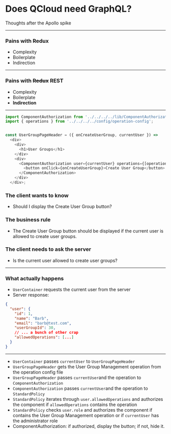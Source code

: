# Does QCloud need GraphQL?

Thoughts after the Apollo spike

---

### Pains with Redux

- Complexity
- Boilerplate
- Indirection

---

### Pains with ~~Redux~~ REST

- Complexity
- Boilerplate
- **Indirection**

---

```javascript
import ComponentAuthorization from '../../../../lib/ComponentAuthorization';
import { operations } from '../../../../config/operation-config';


const UserGroupPageHeader = ({ onCreateUserGroup, currentUser }) =>
  <div>
    <div>
      <h1>User Groups</h1>
    </div>
    <div>
      <ComponentAuthorization user={currentUser} operations={[operations.USER_GROUP_MANAGEMENT]} >
        <button onClick={onCreateUserGroup}>Create User Group</button>
      </ComponentAuthorization>
    </div>
  </div>;
```

### The client wants to know
- Should I display the Create User Group button?

### The business rule
- The Create User Group button should be displayed if the current user is allowed to create user groups.

### The client needs to ask the server
- Is the current user allowed to create user groups?

---

### What actually happens
- `UserContainer` requests the current user from the server
- Server response:
```json
{
  "user": {
    "id": 1,
    "name": "Barb",
    "email": "barb@test.com",
    "userGroupId": 30,
    // ... a bunch of other crap
    "allowedOperations": [...]
  }
}
```

---

- `UserContainer` passes `currentUser` to `UserGroupPageHeader`
- `UserGroupPageHeader` gets the User Group Management operation from the operation config file
- `UserGroupPageHeader` passes `currentUser`and the operation to `ComponentAuthorization`
- `ComponentAuthorization` passes `currentUser`and the operation to `StandardPolicy`
- `StandardPolicy` iterates through `user.allowedOperations` and authorizes the component
if `allowedOperations` contains the operation
- `StandardPolicy` checks `user.role` and authorizes the component if 
contains the User Group Management operation or if `currentUser` has the administrator role
- ComponentAuthorization: if authorized, display the button; if not, hide it.

